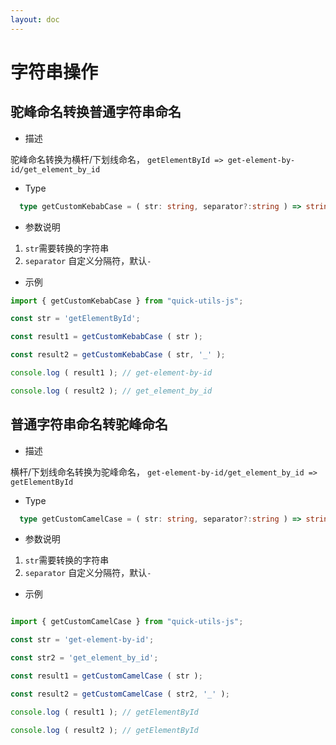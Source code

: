 ```yaml
---
layout: doc
---
```

# 字符串操作

## 驼峰命名转换普通字符串命名

- 描述

驼峰命名转换为横杆/下划线命名， ``getElementById => get-element-by-id/get_element_by_id``

- Type

```ts
  type getCustomKebabCase = ( str: string, separator?:string ) => string
```

- 参数说明

1. `str`需要转换的字符串
2. `separator` 自定义分隔符，默认`-`

- 示例

```js
import { getCustomKebabCase } from "quick-utils-js";

const str = 'getElementById';

const result1 = getCustomKebabCase ( str );

const result2 = getCustomKebabCase ( str, '_' );

console.log ( result1 ); // get-element-by-id

console.log ( result2 ); // get_element_by_id
```

## 普通字符串命名转驼峰命名

- 描述

横杆/下划线命名转换为驼峰命名， ``get-element-by-id/get_element_by_id => getElementById``

- Type

```ts
  type getCustomCamelCase = ( str: string, separator?:string ) => string
```

- 参数说明

1. `str`需要转换的字符串
2. `separator` 自定义分隔符，默认`-`

- 示例

```ts

import { getCustomCamelCase } from "quick-utils-js";

const str = 'get-element-by-id';

const str2 = 'get_element_by_id';

const result1 = getCustomCamelCase ( str );

const result2 = getCustomCamelCase ( str2, '_' );

console.log ( result1 ); // getElementById

console.log ( result2 ); // getElementById
```